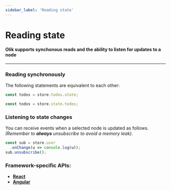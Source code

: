 ```yaml
---
sidebar_label: 'Reading state'
---
```


# Reading state

#### Olik supports synchonous reads and the ability to listen for updates to a node  

---

### Reading synchronously
The following statements are equivalent to each other:
```ts
const todos = store.todos.state;
```
```ts
const todos = store.state.todos;
```


### **Listening** to state changes
You can receive events when a selected node is updated as follows.  
*(Remember to **always** unsubscribe to avoid a memory leak).*
```ts
const sub = store.user
  .onChange(u => console.log(u));
sub.unsubscribe();
```

### **Framework-specific** APIs:
* [**React**](react)
* [**Angular**](angular)
